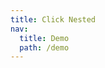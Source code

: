 ```yaml
---
title: Click Nested
nav:
  title: Demo
  path: /demo
---
```


<code src="../examples/click-nested.tsx"></code>